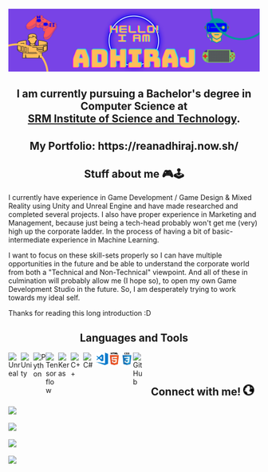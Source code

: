 <p align="center">
<img src="https://github.com/ReanSchwarzer1/ReanSchwarzer1/blob/master/Hello!2.png">
</p>

<!DOCTYPE html>
<html>
<body>
<h2 align="center"> I am currently pursuing a Bachelor's degree in Computer Science at <br><a href="https://www.srmist.edu.in/">SRM Institute of Science and Technology</a>.</h2>
  
<h2 align="center">  My Portfolio: https://reanadhiraj.now.sh/</h2>


<h2 align="center">  Stuff about me 🎮🕹 </h2>

I currently have experience in Game Development / Game Design & Mixed Reality using Unity and Unreal Engine and have made researched and completed several projects.
I also have proper experience in Marketing and Management, because just being a tech-head probably won't get me (very) high up the corporate ladder. In the process of having a bit of basic-intermediate experience in Machine Learning.

I want to focus on these skill-sets properly so I can have multiple opportunities in the future and be able to understand the corporate world from both a "Technical and Non-Technical" viewpoint.
And all of these in culmination will probably allow me (I hope so), to open my own Game Development Studio in the future. So, I am desperately trying to work towards my ideal self.

Thanks for reading this long introduction :D 

<h2 align="center">  Languages and Tools </h2>

<img align="left" alt="Unreal" width="25px" src="https://icon-library.net//images/unreal-engine-4-icon/unreal-engine-4-icon-13.jpg" />
<img align="left" alt="Unity" width="25px" src="https://icon-library.net//images/unity-icon/unity-icon-26.jpg" />
<img align="left" alt="Python" width="25px" src="https://icon-library.net//images/icon-python/icon-python-16.jpg" />
<img align="left" alt="Tensorflow" width="25px" src="https://api.iconify.design/logos-tensorflow.svg" />
<img align="left" alt="Keras" width="25px" src="https://img.stackshare.io/service/5601/keras.png" />
<img align="left" alt="C++" width="25px" src="https://user-images.githubusercontent.com/42747200/46140125-da084900-c26d-11e8-8ea7-c45ae6306309.png" />
<img align="left" alt="C#" width="25px" src="https://mpng.subpng.com/20180531/qfb/kisspng-c-programming-basics-for-absolute-beginners-comp-5b106126687fa9.960696831527800102428.jpg" />
<img align="left" alt="Visual Studio Code" width="25px" src="https://raw.githubusercontent.com/github/explore/80688e429a7d4ef2fca1e82350fe8e3517d3494d/topics/visual-studio-code/visual-studio-code.png" />
<img align="left" alt="HTML5" width="25px" src="https://raw.githubusercontent.com/github/explore/80688e429a7d4ef2fca1e82350fe8e3517d3494d/topics/html/html.png" />
<img align="left" alt="CSS3" width="25px" src="https://raw.githubusercontent.com/github/explore/80688e429a7d4ef2fca1e82350fe8e3517d3494d/topics/css/css.png" />
<img align="left" alt="GitHub" width="25px" src="https://cdn4.iconfinder.com/data/icons/iconsimple-logotypes/512/github-512.png" />

<br />
<br />


<h2 align="center">  Connect with me! <img width="22px" src="https://raw.githubusercontent.com/iconic/open-iconic/master/svg/globe.svg" /></h2>
<p>
<a href="https://www.linkedin.com/in/adhiraj-bhagawati-b86426149/">
<img src="https://img.shields.io/badge/linkedin-%233776AB.svg?&style=for-the-badge&logo=linkedin&logoColor=white" />
</a>
</p>

<p>
<a href="https://steamcommunity.com/profiles/76561198855310855/">
<img src="https://img.shields.io/badge/Steam-play%20with%20me-%23000000.svg?&style=for-the-badge&logo=steam" /> 
</a>
</p>

<p>
<a href="https://twitter.com/AlexAdhiraj">
<img src="https://img.shields.io/badge/twitter-follow%20me-%233498DB.svg?&style=for-the-badge&logo=twitter" /> 
</a>
</p>

<p>
<a href="https://www.instagram.com/_reanschwarzer_/">
<img src="https://img.shields.io/badge/instagram-follow%20me-%23E4405F.svg?&style=for-the-badge&logo=instagram" /> 
</a>
</p>


<!--
## Gotta improve my stats!
<img align="left" alt="ReanSchwarzer1's Github Stats" src="https://github-readme-stats.vercel.app/api?username=ReanSchwarzer1&show_icons=true&&theme=radical" />

<!--
**ReanSchwarzer1/ReanSchwarzer1** is a ✨ _special_ ✨ repository because its `README.md` (this file) appears on your GitHub profile.


Here are some ideas to get you started:

- 🔭 I’m currently working on ...
- 🌱 I’m currently learning ...
- 👯 I’m looking to collaborate on ...
- 🤔 I’m looking for help with ...
- 💬 Ask me about ...
- 📫 How to reach me: ...
- 😄 Pronouns: ...
- ⚡ Fun fact: ...
-->

